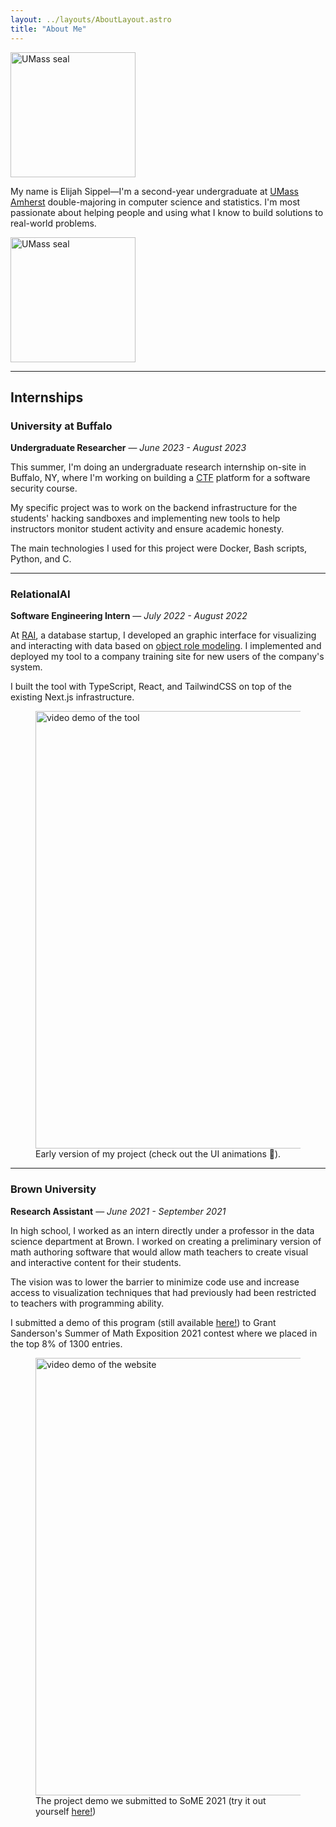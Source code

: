 ```yaml
---
layout: ../layouts/AboutLayout.astro
title: "About Me"
---
```


<img class="hidden md:block float-right rounded-[50%] relative m-0.5 top-[-3rem]" style="border-outside:circle();" src="/assets/umass.png" id="seal" width="200" alt="UMass seal">

My name is Elijah Sippel—I'm a second-year undergraduate at <a href="https://www.cics.umass.edu/" target="_blank">UMass Amherst</a>
double-majoring in computer science and statistics. I'm most passionate about helping people and using what I know to 
build solutions to real-world problems. 

<img class="visible md:hidden rounded-[50%] w-[200px]" style="border-outside:circle();" src="/assets/umass.png" id="seal" width="200" alt="UMass seal">

---

## Internships

### University at Buffalo
**Undergraduate Researcher** — *June 2023 - August 2023*

This summer, I'm doing an undergraduate research internship on-site in Buffalo, NY, where
I'm working on building a 
<a href="https://en.wikipedia.org/wiki/Capture_the_flag_(cybersecurity)" target="_blank">CTF</a>
platform for a software security course. 

My specific project was to work on the backend infrastructure for the students' hacking sandboxes and implementing
new tools to help instructors monitor student activity and ensure academic honesty.

The main technologies I used for this project were Docker, Bash scripts, Python, and C.

---

### RelationalAI
**Software Engineering Intern** — *July 2022 - August 2022*

At [RAI](https://relational.ai), a database startup, I developed an graphic interface for visualizing and interacting
with data based on  [object role modeling](https://en.wikipedia.org/wiki/Object%E2%80%93role_modeling). I implemented
and deployed my tool to a company training site for new users of the company's system.

I built the tool with TypeScript, React, and TailwindCSS on top of the existing Next.js infrastructure.

<figure>
<img src="/assets/rai.gif" alt="video demo of the tool" width="700" >
<figcaption>Early version of my project (check out the UI  animations 👀).</figcaption>
</figure>

---

### Brown University
**Research Assistant** — *June 2021 - September 2021*

In high school, I worked as an intern directly under a professor in the data science department at Brown. I worked on
creating a preliminary version of math authoring software that would allow math teachers to create visual and interactive
content for their students.

The vision was to lower the barrier to minimize code use and increase access to visualization techniques that had previously
had been restricted to teachers with programming ability.

I submitted a demo of this program (still available [here!](https://beautifuldatascience.netlify.app/)) to Grant Sanderson's
Summer of Math Exposition 2021 contest where we placed in the top 8% of 1300 entries.

<figure>
<img src="/assets/some1.gif" alt="video demo of the website" width="700">

<figcaption>The project demo we submitted to SoME 2021 (try it out yourself <a href="https://beautifuldatascience.netlify.app/" target="_blank">here!</a>)</figcaption>
</figure>